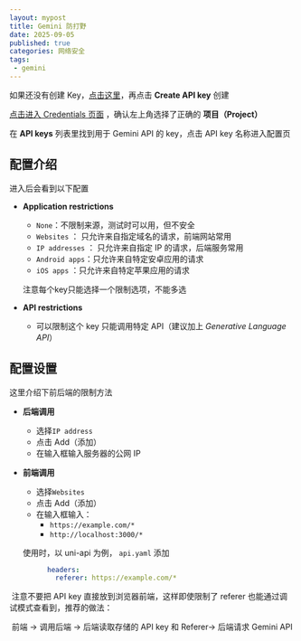 ```yaml
---
layout: mypost
title: Gemini 防打野
date: 2025-09-05
published: true
categories: 网络安全
tags: 
 - gemini
---
```


如果还没有创建 Key，[点击这里](https://aistudio.google.com/apikey)，再点击 **Create API key** 创建

[点击进入 Credentials 页面](https://console.cloud.google.com/apis/credentials) ，确认左上角选择了正确的 **项目（Project）**

在 **API keys** 列表里找到用于 Gemini API 的 key，点击 API key 名称进入配置页

## 配置介绍

进入后会看到以下配置

- **Application restrictions**
  
  - `None`：不限制来源，测试时可以用，但不安全
  - `Websites` ： 只允许来自指定域名的请求，前端网站常用
  - `IP addresses` ： 只允许来自指定 IP 的请求，后端服务常用
  - `Android apps`：只允许来自特定安卓应用的请求
  -  `iOS apps` ：只允许来自特定苹果应用的请求
  
  注意每个key只能选择一个限制选项，不能多选
  
- **API restrictions**  
  
  - 可以限制这个 key 只能调用特定 API（建议加上 *Generative Language API*）

## 配置设置

这里介绍下前后端的限制方法

- **后端调用** 
  
  -  选择`IP address `
  - 点击 Add（添加）
  - 在输入框输入服务器的公网 IP
  
- **前端调用**  
  
  - 选择` Websites `
  - 点击 Add（添加）
  - 在输入框输入：  
    - `https://example.com/*`  
    - `http://localhost:3000/*`
  
  使用时，以 uni-api 为例， `api.yaml` 添加
  
  ```yaml
        headers:
          referer: https://example.com/*
  ```

​	注意不要把 API key 直接放到浏览器前端，这样即使限制了 referer 也能通过调试模式查看到，推荐的做法： 

​	前端 → 调用后端 → 后端读取存储的 API key 和 Referer→ 后端请求 Gemini API

